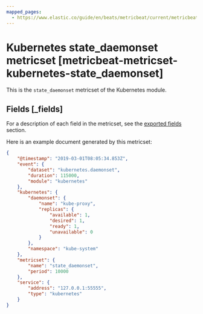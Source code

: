 ```yaml
---
mapped_pages:
  - https://www.elastic.co/guide/en/beats/metricbeat/current/metricbeat-metricset-kubernetes-state_daemonset.html
---
```


<!-- This file is generated! See scripts/mage/docs_collector.go -->

# Kubernetes state_daemonset metricset [metricbeat-metricset-kubernetes-state_daemonset]

This is the `state_daemonset` metricset of the Kubernetes module.

## Fields [_fields]

For a description of each field in the metricset, see the [exported fields](/reference/metricbeat/exported-fields-kubernetes.md) section.

Here is an example document generated by this metricset:

```json
{
    "@timestamp": "2019-03-01T08:05:34.853Z",
    "event": {
        "dataset": "kubernetes.daemonset",
        "duration": 115000,
        "module": "kubernetes"
    },
    "kubernetes": {
        "daemonset": {
            "name": "kube-proxy",
            "replicas": {
                "available": 1,
                "desired": 1,
                "ready": 1,
                "unavailable": 0
            }
        },
        "namespace": "kube-system"
    },
    "metricset": {
        "name": "state_daemonset",
        "period": 10000
    },
    "service": {
        "address": "127.0.0.1:55555",
        "type": "kubernetes"
    }
}
```
